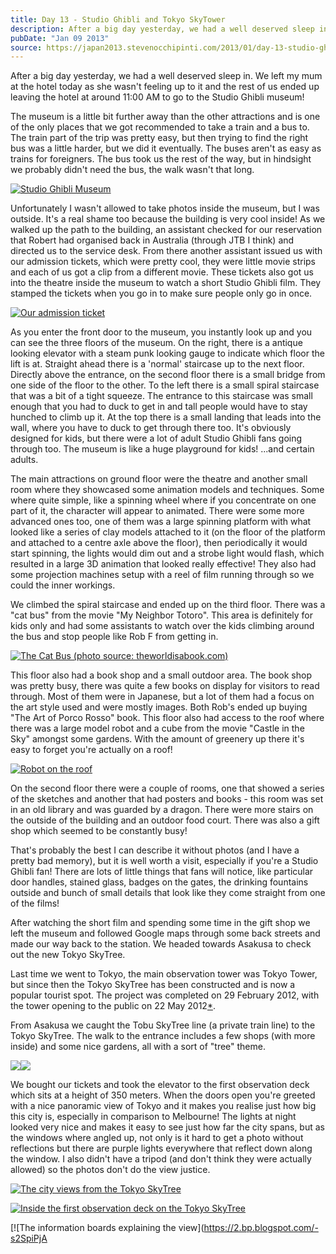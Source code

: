 ```yaml
---
title: Day 13 - Studio Ghibli and Tokyo SkyTower
description: After a big day yesterday, we had a well deserved sleep in. We left my mum at the hotel today as she wasn't feeling up to it and the rest o...
pubDate: "Jan 09 2013"
source: https://japan2013.stevenocchipinti.com/2013/01/day-13-studio-ghibli-and-tokyo-skytower.html
---
```


After a big day yesterday, we had a well deserved sleep in. We left my mum at the hotel today as she wasn't feeling up to it and the rest of us ended up leaving the hotel at around 11:00 AM to go to the Studio Ghibli museum!

The museum is a little bit further away than the other attractions and is one of the only places that we got recommended to take a train and a bus to. The train part of the trip was pretty easy, but then trying to find the right bus was a little harder, but we did it eventually. The buses aren't as easy as trains for foreigners. The bus took us the rest of the way, but in hindsight we probably didn't need the bus, the walk wasn't that long.

[![Studio Ghibli Museum](https://2.bp.blogspot.com/-I6TQ4zA3YTw/UPTgoJeRw4I/AAAAAAAAAz8/8vFCqr1PuUs/s320/DSC_7667.JPG)](https://2.bp.blogspot.com/-I6TQ4zA3YTw/UPTgoJeRw4I/AAAAAAAAAz8/8vFCqr1PuUs/s1600/DSC_7667.JPG)

Unfortunately I wasn't allowed to take photos inside the museum, but I was outside. It's a real shame too because the building is very cool inside! As we walked up the path to the building, an assistant checked for our reservation that Robert had organised back in Australia (through JTB I think) and directed us to the service desk. From there another assistant issued us with our admission tickets, which were pretty cool, they were little movie strips and each of us got a clip from a different movie. These tickets also got us into the theatre inside the museum to watch a short Studio Ghibli film. They stamped the tickets when you go in to make sure people only go in once.

[![Our admission ticket](https://lh4.ggpht.com/-Ah8yRCoQzdI/UPTe4Cwr4CI/AAAAAAAAAzU/6tmfvw82RlI/s320/20130115_154345.jpg)](https://lh4.ggpht.com/-Ah8yRCoQzdI/UPTe4Cwr4CI/AAAAAAAAAzU/6tmfvw82RlI/s1600/20130115_154345.jpg)

As you enter the front door to the museum, you instantly look up and you can see the three floors of the museum. On the right, there is a antique looking elevator with a steam punk looking gauge to indicate which floor the lift is at. Straight ahead there is a 'normal' staircase up to the next floor. Directly above the entrance, on the second floor there is a small bridge from one side of the floor to the other. To the left there is a small spiral staircase that was a bit of a tight squeeze. The entrance to this staircase was small enough that you had to duck to get in and tall people would have to stay hunched to climb up it. At the top there is a small landing that leads into the wall, where you have to duck to get through there too. It's obviously designed for kids, but there were a lot of adult Studio Ghibli fans going through too. The museum is like a huge playground for kids! ...and certain adults.

The main attractions on ground floor were the theatre and another small room where they showcased some animation models and techniques. Some where quite simple, like a spinning wheel where if you concentrate on one part of it, the character will appear to animated. There were some more advanced ones too, one of them was a large spinning platform with what looked like a series of clay models attached to it (on the floor of the platform and attached to a centre axle above the floor), then periodically it would start spinning, the lights would dim out and a strobe light would flash, which resulted in a large 3D animation that looked really effective! They also had some projection machines setup with a reel of film running through so we could the inner workings.

We climbed the spiral staircase and ended up on the third floor. There was a "cat bus" from the movie "My Neighbor Totoro". This area is definitely for kids only and had some assistants to watch over the kids climbing around the bus and stop people like Rob F from getting in.

[![The Cat Bus (photo source: theworldisabook.com)](http://www.theworldisabook.com/wp-content/uploads/2011/08/catbus-1024x681.jpg)](http://www.theworldisabook.com/wp-content/uploads/2011/08/catbus-1024x681.jpg)

This floor also had a book shop and a small outdoor area. The book shop was pretty busy, there was quite a few books on display for visitors to read through. Most of them were in Japanese, but a lot of them had a focus on the art style used and were mostly images. Both Rob's ended up buying "The Art of Porco Rosso" book. This floor also had access to the roof where there was a large model robot and a cube from the movie "Castle in the Sky" amongst some gardens. With the amount of greenery up there it's easy to forget you're actually on a roof!

[![Robot on the roof](https://4.bp.blogspot.com/-n4inwpY1Cmk/UPTpTa22rNI/AAAAAAAAA0g/BNyUImLX9uQ/s320/DSC_7663.JPG)](https://4.bp.blogspot.com/-n4inwpY1Cmk/UPTpTa22rNI/AAAAAAAAA0g/BNyUImLX9uQ/s1600/DSC_7663.JPG)

On the second floor there were a couple of rooms, one that showed a series of the sketches and another that had posters and books - this room was set in an old library and was guarded by a dragon. There were more stairs on the outside of the building and an outdoor food court. There was also a gift shop which seemed to be constantly busy!

That's probably the best I can describe it without photos (and I have a pretty bad memory), but it is well worth a visit, especially if you're a Studio Ghibli fan! There are lots of little things that fans will notice, like particular door handles, stained glass, badges on the gates, the drinking fountains outside and bunch of small details that look like they come straight from one of the films!

After watching the short film and spending some time in the gift shop we left the museum and followed Google maps through some back streets and made our way back to the station. We headed towards Asakusa to check out the new Tokyo SkyTree.

Last time we went to Tokyo, the main observation tower was Tokyo Tower, but since then the Tokyo SkyTree has been constructed and is now a popular tourist spot. The project was completed on 29 February 2012, with the tower opening to the public on 22 May 2012[\*](https://en.wikipedia.org/wiki/Tokyo_Skytree).

From Asakusa we caught the Tobu SkyTree line (a private train line) to the Tokyo SkyTree. The walk to the entrance includes a few shops (with more inside) and some nice gardens, all with a sort of "tree" theme.

[![](https://4.bp.blogspot.com/-fCyak1afbCc/UPTzi-RYUyI/AAAAAAAAA1E/aBuduwD_14g/s320/DSC_7678.JPG)](https://4.bp.blogspot.com/-fCyak1afbCc/UPTzi-RYUyI/AAAAAAAAA1E/aBuduwD_14g/s1600/DSC_7678.JPG)[![](https://2.bp.blogspot.com/-Tg6XKDPYJc8/UPTzxkOPIiI/AAAAAAAAA1M/UqYBRY9uCH4/s320/DSC_7686.JPG)](https://2.bp.blogspot.com/-Tg6XKDPYJc8/UPTzxkOPIiI/AAAAAAAAA1M/UqYBRY9uCH4/s1600/DSC_7686.JPG)

We bought our tickets and took the elevator to the first observation deck which sits at a height of 350 meters. When the doors open you're greeted with a nice panoramic view of Tokyo and it makes you realise just how big this city is, especially in comparison to Melbourne! The lights at night looked very nice and makes it easy to see just how far the city spans, but as the windows where angled up, not only is it hard to get a photo without reflections but there are purple lights everywhere that reflect down along the window. I also didn't have a tripod (and don't think they were actually allowed) so the photos don't do the view justice.

[![The city views from the Tokyo SkyTree](https://3.bp.blogspot.com/-LVuCNvvAv-E/UPT3rz15ffI/AAAAAAAAA1w/FQs6FmqQkC8/s320/DSC_7695.JPG)](https://3.bp.blogspot.com/-LVuCNvvAv-E/UPT3rz15ffI/AAAAAAAAA1w/FQs6FmqQkC8/s1600/DSC_7695.JPG)

[![Inside the first observation deck on the Tokyo SkyTree](https://2.bp.blogspot.com/-Buh1ncDbzag/UPT3tfxUzzI/AAAAAAAAA18/-TNc-RsaIys/s320/DSC_7698.JPG)](https://2.bp.blogspot.com/-Buh1ncDbzag/UPT3tfxUzzI/AAAAAAAAA18/-TNc-RsaIys/s1600/DSC_7698.JPG)

[![The information boards explaining the view](https://2.bp.blogspot.com/-s2SpiPjA
